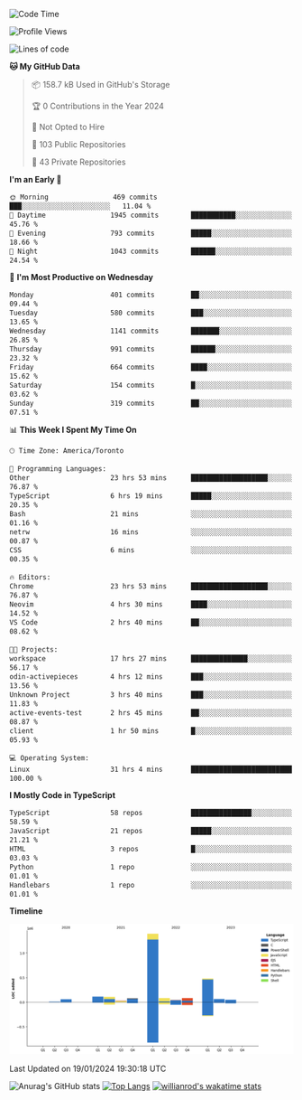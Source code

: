 <!--START_SECTION:waka-->
![Code Time](http://img.shields.io/badge/Code%20Time-1%2C090%20hrs%2029%20mins-blue)

![Profile Views](http://img.shields.io/badge/Profile%20Views-6-blue)

![Lines of code](https://img.shields.io/badge/From%20Hello%20World%20I%27ve%20Written-2.6%20million%20lines%20of%20code-blue)

**🐱 My GitHub Data** 

> 📦 158.7 kB Used in GitHub's Storage 
 > 
> 🏆 0 Contributions in the Year 2024
 > 
> 🚫 Not Opted to Hire
 > 
> 📜 103 Public Repositories 
 > 
> 🔑 43 Private Repositories 
 > 
**I'm an Early 🐤** 

```text
🌞 Morning                469 commits         ███░░░░░░░░░░░░░░░░░░░░░░   11.04 % 
🌆 Daytime                1945 commits        ███████████░░░░░░░░░░░░░░   45.76 % 
🌃 Evening                793 commits         █████░░░░░░░░░░░░░░░░░░░░   18.66 % 
🌙 Night                  1043 commits        ██████░░░░░░░░░░░░░░░░░░░   24.54 % 
```
📅 **I'm Most Productive on Wednesday** 

```text
Monday                   401 commits         ██░░░░░░░░░░░░░░░░░░░░░░░   09.44 % 
Tuesday                  580 commits         ███░░░░░░░░░░░░░░░░░░░░░░   13.65 % 
Wednesday                1141 commits        ███████░░░░░░░░░░░░░░░░░░   26.85 % 
Thursday                 991 commits         ██████░░░░░░░░░░░░░░░░░░░   23.32 % 
Friday                   664 commits         ████░░░░░░░░░░░░░░░░░░░░░   15.62 % 
Saturday                 154 commits         █░░░░░░░░░░░░░░░░░░░░░░░░   03.62 % 
Sunday                   319 commits         ██░░░░░░░░░░░░░░░░░░░░░░░   07.51 % 
```


📊 **This Week I Spent My Time On** 

```text
🕑︎ Time Zone: America/Toronto

💬 Programming Languages: 
Other                    23 hrs 53 mins      ███████████████████░░░░░░   76.87 % 
TypeScript               6 hrs 19 mins       █████░░░░░░░░░░░░░░░░░░░░   20.35 % 
Bash                     21 mins             ░░░░░░░░░░░░░░░░░░░░░░░░░   01.16 % 
netrw                    16 mins             ░░░░░░░░░░░░░░░░░░░░░░░░░   00.87 % 
CSS                      6 mins              ░░░░░░░░░░░░░░░░░░░░░░░░░   00.35 % 

🔥 Editors: 
Chrome                   23 hrs 53 mins      ███████████████████░░░░░░   76.87 % 
Neovim                   4 hrs 30 mins       ████░░░░░░░░░░░░░░░░░░░░░   14.52 % 
VS Code                  2 hrs 40 mins       ██░░░░░░░░░░░░░░░░░░░░░░░   08.62 % 

🐱‍💻 Projects: 
workspace                17 hrs 27 mins      ██████████████░░░░░░░░░░░   56.17 % 
odin-activepieces        4 hrs 12 mins       ███░░░░░░░░░░░░░░░░░░░░░░   13.56 % 
Unknown Project          3 hrs 40 mins       ███░░░░░░░░░░░░░░░░░░░░░░   11.83 % 
active-events-test       2 hrs 45 mins       ██░░░░░░░░░░░░░░░░░░░░░░░   08.87 % 
client                   1 hr 50 mins        █░░░░░░░░░░░░░░░░░░░░░░░░   05.93 % 

💻 Operating System: 
Linux                    31 hrs 4 mins       █████████████████████████   100.00 % 
```

**I Mostly Code in TypeScript** 

```text
TypeScript               58 repos            ███████████████░░░░░░░░░░   58.59 % 
JavaScript               21 repos            █████░░░░░░░░░░░░░░░░░░░░   21.21 % 
HTML                     3 repos             █░░░░░░░░░░░░░░░░░░░░░░░░   03.03 % 
Python                   1 repo              ░░░░░░░░░░░░░░░░░░░░░░░░░   01.01 % 
Handlebars               1 repo              ░░░░░░░░░░░░░░░░░░░░░░░░░   01.01 % 
```



**Timeline**

![Lines of Code chart](https://raw.githubusercontent.com/wise-introvert/wise-introvert/master/assets/bar_graph.png)


 Last Updated on 19/01/2024 19:30:18 UTC
<!--END_SECTION:waka-->

![Anurag's GitHub stats](https://github-readme-stats.vercel.app/api?username=wise-introvert&count_private=true&show_icons=true)
[![Top Langs](https://github-readme-stats.vercel.app/api/top-langs/?username=wise-introvert&langs_count=10)](https://github.com/anuraghazra/github-readme-stats)
[![willianrod's wakatime stats](https://github-readme-stats.vercel.app/api/wakatime?username=wiseintrovert)](https://github.com/anuraghazra/github-readme-stats)
